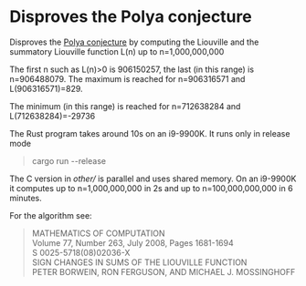 # Disproves the Polya conjecture

Disproves the [Polya conjecture](https://en.wikipedia.org/wiki/P%C3%B3lya_conjecture) by computing the Liouville
and the summatory Liouville function L(n) up to n=1,000,000,000

The first n such as L(n)>0 is 906150257, the last (in this range) is n=906488079. The maximum is reached
for n=906316571 and L(906316571)=829.

The minimum (in this range) is reached for n=712638284 and L(712638284)=-29736

The Rust program takes around 10s on an i9-9900K. It runs only in release mode
> cargo run --release

The C version in *other/* is parallel and uses shared memory. On an i9-9900K
it computes up to n=1,000,000,000 in 2s and up to n=100,000,000,000 in 6 minutes.

For the algorithm see:  

> MATHEMATICS OF COMPUTATION  
> Volume 77, Number 263, July 2008, Pages 1681-1694  
> S 0025-5718(08)02036-X  
> SIGN CHANGES IN SUMS OF THE LIOUVILLE FUNCTION  
> PETER BORWEIN, RON FERGUSON, AND MICHAEL J. MOSSINGHOFF  

